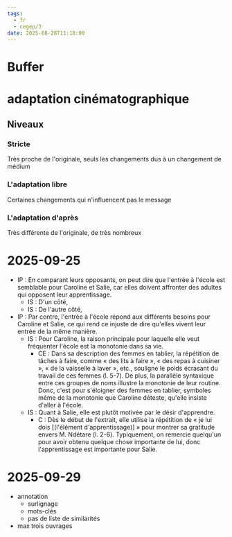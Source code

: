 ```yaml
---
tags:
  - fr
  - cegep/3
date: 2025-08-28T11:18:00
---
```


# Buffer

# adaptation cinématographique

## Niveaux

### Stricte

Très proche de l'originale, seuls les changements dus à un changement de médium 

### L'adaptation libre

Certaines changements qui n'influencent pas le message

### L'adaptation d'après

Très différente de l'originale, de très nombreux

# 2025-09-25

- IP : En comparant leurs opposants, on peut dire que l'entrée à l'école est semblable pour Caroline et Salie, car elles doivent affronter des adultes qui opposent leur apprentissage.
	- IS : D'un côté, 
	- IS : De l'autre côté, 
- IP : Par contre, l'entrée à l'école répond aux différents besoins pour Caroline et Salie, ce qui rend ce injuste de dire qu'elles vivent leur entrée de la même manière.
	- IS : Pour Caroline, la raison principale pour laquelle elle veut fréquenter l'école est la monotonie dans sa vie.
		- CE : Dans sa description des femmes en tablier, la répétition de tâches à faire, comme « des lits à faire », « des repas à cuisiner », « de la vaisselle à laver », etc., souligne le poids écrasant du travail de ces femmes (l. 5-7). De plus, la parallèle syntaxique entre ces groupes de noms illustre la monotonie de leur routine. Donc, c'est pour s'éloigner des femmes en tablier, symboles même de la monotonie que Caroline déteste, qu'elle insiste d'aller à l'école.
	- IS : Quant à Salie, elle est plutôt motivée par le désir d'apprendre.
		- C : Dès le début de l'extrait, elle utilise la répétition de « je lui dois [(l'élément d'apprentissage)] » pour montrer sa gratitude envers M. Ndétare (l. 2-6). Typiquement, on remercie quelqu'un pour avoir obtenu quelque chose importante de lui, donc l'apprentissage est importante pour Salie.

# 2025-09-29

- annotation
	- surlignage
	- mots-clés
	- pas de liste de similarités
- max trois ouvrages